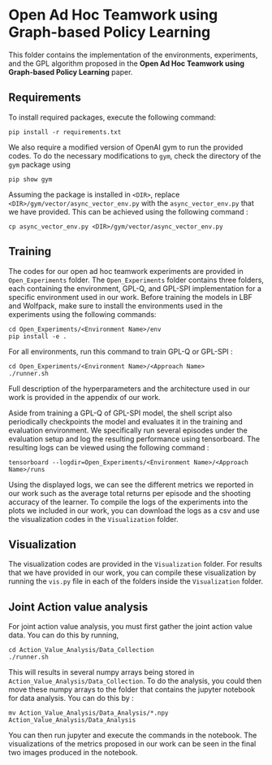 # Open Ad Hoc Teamwork using Graph-based Policy Learning

This folder contains the implementation of the environments, experiments, and the GPL algorithm proposed in the **Open Ad Hoc Teamwork using Graph-based Policy Learning** paper. 
## Requirements

To install required packages, execute the following command:

```setup
pip install -r requirements.txt
```

We also require a modified version of OpenAI gym to run the provided codes. To do the necessary modifications to `gym`, check the directory of the `gym` package using

```setup
pip show gym
```

Assuming the package is installed in `<DIR>`, replace `<DIR>/gym/vector/async_vector_env.py` with the `async_vector_env.py` that we have provided. This can be achieved using the following command : 

```setup
cp async_vector_env.py <DIR>/gym/vector/async_vector_env.py
```


## Training

The codes for our open ad hoc teamwork experiments are provided in `Open_Experiments` folder. The `Open_Experiments` folder contains three folders, each containing the environment, GPL-Q, and GPL-SPI implementation for a specific environment used in our work.
Before training the models in LBF and Wolfpack, make sure to install the environments used in the experiments using the following commands:
```setup
cd Open_Experiments/<Environment Name>/env
pip install -e .
```

For all environments, run this command to train GPL-Q or GPL-SPI :

```train
cd Open_Experiments/<Environment Name>/<Approach Name>
./runner.sh
```

Full description of the hyperparameters and the architecture used in our work is provided in the appendix of our work. 

Aside from training a GPL-Q of GPL-SPI model, the shell script also periodically checkpoints the model and evaluates it in the training and evaluation environment. We specifically run several episodes under the evaluation setup and log the resulting performance using tensorboard. The resulting logs can be viewed using the following command : 

```
tensorboard --logdir=Open_Experiments/<Environment Name>/<Approach Name>/runs
```

Using the displayed logs, we can see the different metrics we reported in our work such as the average total returns per episode and the shooting accuracy of the learner. To compile the logs of the experiments into the plots we included in our work, you can download the logs as a csv and use the visualization codes in the `Visualization` folder.

## Visualization

The visualization codes are provided in the `Visualization` folder. For results that we have provided in our work, you can compile these visualization by running the ```vis.py``` file in each of the folders inside the `Visualization` folder.

## Joint Action value analysis

For joint action value analysis, you must first gather the joint action value data. You can do this by running,
```
cd Action_Value_Analysis/Data_Collection
./runner.sh
```

This will results in several numpy arrays being stored in ```Action_Value_Analysis/Data_Collection```. To do the analysis, you could then move these numpy arrays to the folder that contains the jupyter notebook for data analysis. You can do this by :
```
mv Action_Value_Analysis/Data_Analysis/*.npy Action_Value_Analysis/Data_Analysis

```

You can then run jupyter and execute the commands in the notebook. The visualizations of the metrics proposed in our work can be seen in the final two images produced in the notebook.